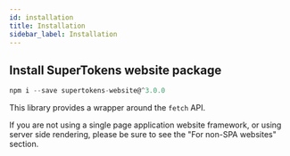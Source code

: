 ```yaml
---
id: installation
title: Installation
sidebar_label: Installation
---
```


## Install SuperTokens website package
```js
npm i --save supertokens-website@^3.0.0
```

This library provides a wrapper around the <code>fetch</code> API.

<div class="specialNote">
If you are not using a single page application website framework, or using server side rendering, please be sure to see the "For non-SPA websites" section.
</div>